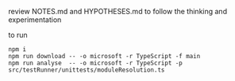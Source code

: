 review NOTES.md and HYPOTHESES.md to follow the thinking and experimentation

to run

```
npm i
npm run download -- -o microsoft -r TypeScript -f main
npm run analyse  -- -o microsoft -r TypeScript -p src/testRunner/unittests/moduleResolution.ts
```